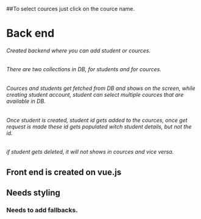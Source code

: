 ##To select cources just click on the cource name.
# Back end
######  Created backend where you can add student or cources.
######  There are two collections in DB, for students and for cources.
######  Cources and students get fetched from DB and shows on the screen, while creating student account, student can select multiple cources that are available in DB.
######  Once student is created, student id gets added to the cources, once get request is made these id gets populated witch student details, but not the id.
###### if student gets deleted, it will not shows in cources and vice versa.

## Front end is created on vue.js
## Needs styling
### Needs to add fallbacks.
